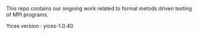 This repo contains our ongoing work related to formal metods driven testing of MPI programs. 

Yices version : yices-1.0.40
